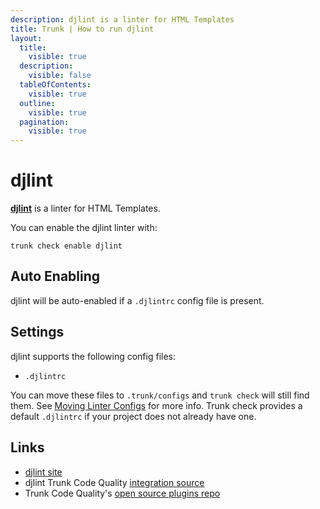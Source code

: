 ```yaml
---
description: djlint is a linter for HTML Templates
title: Trunk | How to run djlint
layout:
  title:
    visible: true
  description:
    visible: false
  tableOfContents:
    visible: true
  outline:
    visible: true
  pagination:
    visible: true
---
```


# djlint

[**djlint**](https://github.com/Riverside-Healthcare/djlint#readme) is a linter for HTML Templates.

You can enable the djlint linter with:

```shell
trunk check enable djlint
```

## Auto Enabling

djlint will be auto-enabled if a `.djlintrc` config file is present.

## Settings

djlint supports the following config files:
* `.djlintrc`

You can move these files to `.trunk/configs` and `trunk check` will still find them. See [Moving Linter Configs](..#moving-linter-configs) for more info.
Trunk check provides a default `.djlintrc` if your project does not already have one.



## Links

- [djlint site](https://github.com/Riverside-Healthcare/djlint#readme)
- djlint Trunk Code Quality [integration source](https://github.com/trunk-io/plugins/tree/main/linters/djlint)
- Trunk Code Quality's [open source plugins repo](https://github.com/trunk-io/plugins/tree/main)
